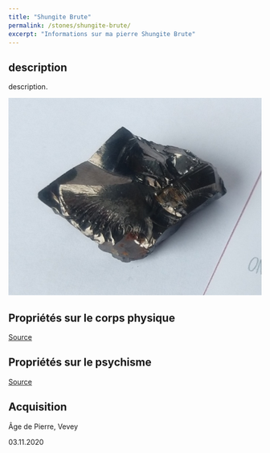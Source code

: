 ```yaml
---
title: "Shungite Brute"
permalink: /stones/shungite-brute/
excerpt: "Informations sur ma pierre Shungite Brute"
---
```


## description
description.

![Shungite Brute](/images/stones/ShungiteBrute_AgedePierre_20201103.jpg "Shungite Brute")

## Propriétés sur le corps physique


[Source](https://)


## Propriétés sur le psychisme


[Source](https://)

## Acquisition
Âge de Pierre, Vevey

03.11.2020
